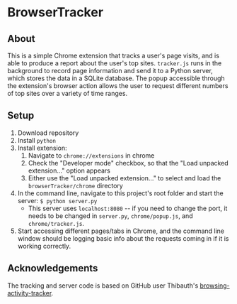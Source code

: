 # BrowserTracker
## About
This is a simple Chrome extension that tracks a user's page visits, and is able to produce a report about the user's top sites. `tracker.js` runs in the background to record page information and send it to a Python server, which stores the data in a SQLite database. The popup accessible through the extension's browser action allows the user to request different numbers of top sites over a variety of time ranges.

## Setup
1. Download repository
2. Install `python`
3. Install extension:
    1. Navigate to `chrome://extensions` in chrome
    2. Check the "Developer mode" checkbox, so that the "Load unpacked extension..." option appears
    3. Either use the "Load unpacked extension..." to select and load the `browserTracker/chrome` directory
4. In the command line, navigate to this project's root folder and start the server: `$ python server.py`
    - This server uses `localhost:8080` -- if you need to change the port, it needs to be changed in `server.py`, `chrome/popup.js`, and `chrome/tracker.js`.
5. Start accessing different pages/tabs in Chrome, and the command line window should be logging basic info about the requests coming in if it is working correctly.

## Acknowledgements
The tracking and server code is based on GitHub user Thibauth's [browsing-activity-tracker](https://github.com/Thibauth/browsing-activity-tracker).
